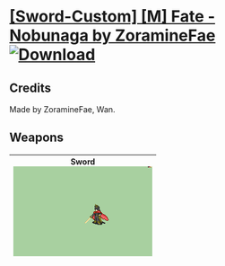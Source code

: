 # [\[Sword-Custom\] \[M\] Fate - Nobunaga by ZoramineFae](./) [![Download](https://img.shields.io/badge/Download-%5BSword--Custom%5D%20%5BM%5D%20Fate%20-%20Nobunaga%20by%20ZoramineFae-red)](https://minhaskamal.github.io/DownGit/#/home?url=https://github.com/Klokinator/FE-Repo/tree/main/Battle%20Animations/Lords%20-%20FE6,%20FE7%20Types/%5BSword-Custom%5D%20%5BM%5D%20Fate%20-%20Nobunaga%20by%20ZoramineFae)
## Credits

Made by ZoramineFae, Wan.

## Weapons

| <b>Sword</b><br/><img alt="Sword animation" src="./1.%20Sword/Sword.gif"/> |
| :---: |
